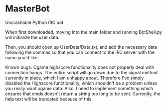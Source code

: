 MasterBot
=========

Uncrashable Python IRC bot


When first downloaded, moving into the main folder and running BotShell.py will initialize the user data.


Then, you should open up UserData/Data.txt, and add the necessary data following the commas so that you can connect to the IRC server with the name you'd like.


Known bugs: Ogame highscore functionality does not properly deal with connection hangs. The entire script will go down due to the signal method currently in place, which I am unhappy about. Therefore I've simply disabled the Highscore functionality, which shouldn't be a problem unless you really want ogame data. Also, I need to implement something which ensures that cmds doesn't return a string too long to be sent. Currently, the help text will be truncated because of this. 
